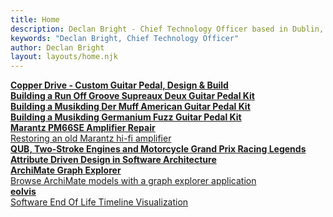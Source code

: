 ```yaml
---
title: Home
description: Declan Bright - Chief Technology Officer based in Dublin, Ireland.
keywords: "Declan Bright, Chief Technology Officer"
author: Declan Bright
layout: layouts/home.njk
---
```


<div class="card">
    <a href="/box/guitar-pedal-copper-drive-design-build">
        <div class="card-header">
            <div class="card-header-image" style="background-image:url('/content-electronics/images/guitar-pedal-copper-drive/guitar-pedal-complete.webp');background-size:100%;"></div>
        </div>
        <div class="card-body">
            <strong>Copper Drive - Custom Guitar Pedal, Design &amp; Build</strong>
        </div>
    </a>
</div>
<div class="card">
    <a href="/box/musikding-runoffgroove-supreaux-deux-guitar-pedal-kit">
        <div class="card-header">
            <div class="card-header-image" style="background-image:url('/content-electronics/images/musikding-runoffgroove-supreaux-deux/guitar-pedal-pcb-assembly-4.webp');background-size:110%;"></div>
        </div>
        <div class="card-body">
            <strong>Building a Run Off Groove Supreaux Deux Guitar Pedal Kit</strong>
        </div>
    </a>
</div>
<div class="card">
    <a href="/box/musikding-der-muff-guitar-pedal-kit">
        <div class="card-header">
            <div class="card-header-image" style="background-image:url('/content-electronics/images/musikding-der-muff-american/guitar-pedal-pcb-assembly-2.webp');background-size:100%;"></div>
        </div>
        <div class="card-body">
            <strong>Building a Musikding Der Muff American Guitar Pedal Kit</strong>
        </div>
    </a>
</div>


<div class="card">
    <a href="/box/musikding-germanium-fuzz-guitar-pedal-kit">
        <div class="card-header">
            <div class="card-header-image" style="background-image:url('/content-electronics/images/musikding-germanium-fuzz/guitar-pedal-assembled.webp');background-size:114%;"></div>
        </div>
        <div class="card-body">
            <strong>Building a Musikding Germanium Fuzz Guitar Pedal Kit</strong>
        </div>
    </a>
</div>	
<div class="card">
    <a href="/box/marantz-pm66se-amplifier-repair">
        <div class="card-header">
            <div class="card-header-image" style="background-image:url('/content-electronics/images/marantz-pm66se/marantz-pm66se-reassembled.webp');background-size:114%;"></div>
        </div>
        <div class="card-body">
            <strong>Marantz PM66SE Amplifier Repair</strong>
            <br />Restoring an old Marantz hi-fi amplifier
        </div>
    </a>
</div>
<div class="card">
    <a href="/box/queens-university-belfast-two-stroke-engines-motorcycle-grand-prix-racing-legends-ray-mccullough-jeremy-mcwilliams">
        <div class="card-header">
            <div class="card-header-image" style="background-image:url('/content-box/images/RayMcCullough.jpg');"></div>
        </div>
        <div class="card-body">
            <strong>QUB, Two-Stroke Engines and Motorcycle Grand Prix Racing Legends</strong>
            <br />
        </div>
    </a>
</div>
<div class="card">
    <a href="software-architecture-attribute-driven-design">
        <div class="card-header">
            <div class="card-header-image" style="background-image:url('/content-software/images/attribute-driven-design-3.1.png');background-size: 70%;"></div>
        </div>
        <div class="card-body">
            <strong>Attribute Driven Design in Software Architecture</strong>
        </div>
    </a>
</div>
<div class="card">
    <a href="archimate-graph-explorer">
        <div class="card-header">
            <div class="card-header-image" style="background-image:url('/content-software/images/archimate-graph-explorer.webp');background-size:100%;"></div>
        </div>
        <div class="card-body">
            <strong>ArchiMate Graph Explorer</strong>
            <br />Browse ArchiMate models with a graph explorer application
        </div>
    </a>
</div>
<div class="card">
    <a href="eolvis">
        <div class="card-header">
            <div class="card-header-image" style="background-image:url('/content-software/images/eolvis-screenshot.webp');background-size:100%;"></div>
        </div>
        <div class="card-body">
            <strong>eolvis</strong>
            <br />Software End Of Life Timeline Visualization
        </div>
    </a>
</div>